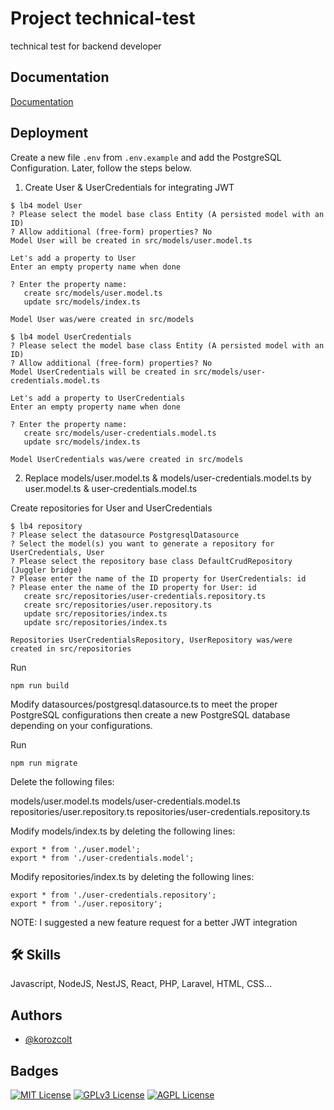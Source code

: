 # Project technical-test

technical test for backend developer

## Documentation

[Documentation](https://loopback.io/doc/en/lb4/)

## Deployment

Create a new file `.env` from `.env.example` and add the PostgreSQL Configuration. Later, follow the steps below.

1. Create User & UserCredentials for integrating JWT

```
$ lb4 model User
? Please select the model base class Entity (A persisted model with an ID)
? Allow additional (free-form) properties? No
Model User will be created in src/models/user.model.ts

Let's add a property to User
Enter an empty property name when done

? Enter the property name:
   create src/models/user.model.ts
   update src/models/index.ts

Model User was/were created in src/models
```

```
$ lb4 model UserCredentials
? Please select the model base class Entity (A persisted model with an ID)
? Allow additional (free-form) properties? No
Model UserCredentials will be created in src/models/user-credentials.model.ts

Let's add a property to UserCredentials
Enter an empty property name when done

? Enter the property name:
   create src/models/user-credentials.model.ts
   update src/models/index.ts

Model UserCredentials was/were created in src/models
```

2. Replace models/user.model.ts & models/user-credentials.model.ts by user.model.ts & user-credentials.model.ts

Create repositories for User and UserCredentials

```
$ lb4 repository
? Please select the datasource PostgresqlDatasource
? Select the model(s) you want to generate a repository for UserCredentials, User
? Please select the repository base class DefaultCrudRepository (Juggler bridge)
? Please enter the name of the ID property for UserCredentials: id
? Please enter the name of the ID property for User: id
   create src/repositories/user-credentials.repository.ts
   create src/repositories/user.repository.ts
   update src/repositories/index.ts
   update src/repositories/index.ts

Repositories UserCredentialsRepository, UserRepository was/were created in src/repositories
```

Run

```
npm run build
```

Modify datasources/postgresql.datasource.ts to meet the proper PostgreSQL configurations then create a new PostgreSQL database depending on your configurations.

Run

```
npm run migrate
```

Delete the following files:

models/user.model.ts
models/user-credentials.model.ts
repositories/user.repository.ts
repositories/user-credentials.repository.ts

Modify models/index.ts by deleting the following lines:

```
export * from './user.model';
export * from './user-credentials.model';
```

Modify repositories/index.ts by deleting the following lines:

```
export * from './user-credentials.repository';
export * from './user.repository';
```

NOTE: I suggested a new feature request for a better JWT integration

## 🛠 Skills

Javascript, NodeJS, NestJS, React, PHP, Laravel, HTML, CSS...

## Authors

- [@korozcolt](https://www.github.com/korozcolt)

## Badges

[![MIT License](https://img.shields.io/badge/License-MIT-green.svg)](https://choosealicense.com/licenses/mit/)
[![GPLv3 License](https://img.shields.io/badge/License-GPL%20v3-yellow.svg)](https://opensource.org/licenses/)
[![AGPL License](https://img.shields.io/badge/license-AGPL-blue.svg)](http://www.gnu.org/licenses/agpl-3.0)
